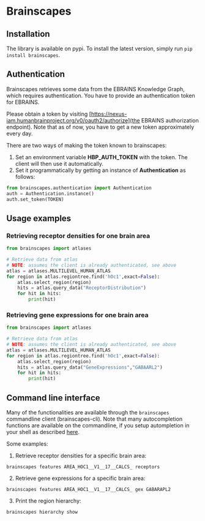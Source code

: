 # Brainscapes 

## Installation

The library is available on pypi.
To install the latest version, simply run `pip install brainscapes`.

## Authentication

Brainscapes retrieves some data from the EBRAINS Knowledge Graph, which requires
authentication. You have to provide an authentication token for EBRAINS. 

Please obtain a token by visiting 
[https://nexus-iam.humanbrainproject.org/v0/oauth2/authorize](the EBRAINS authorization endpoint). 
Note that as of now, you have to get a new token
approximately every day.

There are two ways of making the token known to brainscapes:

1. Set an environment variable **HBP_AUTH_TOKEN** with the token. The client will then use it automatically.
2. Set it programmatically by getting an instance of **Authentication** as follows: 

```python
from brainscapes.authentication import Authentication
auth = Authentication.instance()
auth.set_token(TOKEN)
```

## Usage examples

### Retrieving receptor densities for one brain area

```python
from brainscapes import atlases

# Retrieve data from atlas
# NOTE: assumes the client is already authenticated, see above
atlas = atlases.MULTILEVEL_HUMAN_ATLAS
for region in atlas.regiontree.find('hOc1',exact=False):
    atlas.select_region(region)
    hits = atlas.query_data("ReceptorDistribution")
    for hit in hits:
        print(hit)
```

### Retrieving gene expressions for one brain area

```python
from brainscapes import atlases

# Retrieve data from atlas
# NOTE: assumes the client is already authenticated, see above
atlas = atlases.MULTILEVEL_HUMAN_ATLAS
for region in atlas.regiontree.find('hOc1',exact=False):
    atlas.select_region(region)
    hits = atlas.query_data("GeneExpressions","GABAARL2")
    for hit in hits:
        print(hit)
```

## Command line interface

Many of the functionalities are available through the `brainscapes` commandline
client (brainscapes-cli). Note that many autocompletion functions are available
on the commandline, if you setup autompletion in your shell as described
[here](https://click.palletsprojects.com/en/7.x/bashcomplete/#).

Some examples:

 1. Retrieve receptor densities for a specific brain area:

```shell
brainscapes features AREA_HOC1__V1__17__CALCS_ receptors
```

 2. Retrieve gene expressions for a specific brain area:
	
```shell
brainscapes features AREA_HOC1__V1__17__CALCS_ gex GABARAPL2
```

 3. Print the region hierarchy:

```shell
brainscapes hierarchy show
```
 
